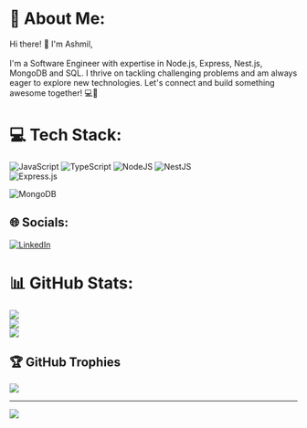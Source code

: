 # 💫 About Me:
Hi there! 👋 I'm Ashmil,<br><br>I'm a Software Engineer with expertise in Node.js, Express, Nest.js, MongoDB and SQL. I thrive on tackling challenging problems and am always eager to explore new technologies. Let's connect and build something awesome together! 💻🚀

# 💻 Tech Stack:
![JavaScript](https://img.shields.io/badge/javascript-%23323330.svg?style=for-the-badge&logo=javascript&logoColor=%23F7DF1E) 
![TypeScript](https://img.shields.io/badge/typescript-%23007ACC.svg?style=for-the-badge&logo=typescript&logoColor=white) 
![NodeJS](https://img.shields.io/badge/node.js-6DA55F?style=for-the-badge&logo=node.js&logoColor=white) 
![NestJS](https://img.shields.io/badge/nestjs-%23E0234E.svg?style=for-the-badge&logo=nestjs&logoColor=white)  
![Express.js](https://img.shields.io/badge/express.js-%23404d59.svg?style=for-the-badge&logo=express&logoColor=%2361DAFB) 
<!--![MySQL](https://img.shields.io/badge/mysql-4479A1.svg?style=for-the-badge&logo=mysql&logoColor=white) -->
<!--![SQLite](https://img.shields.io/badge/sqlite-%2307405e.svg?style=for-the-badge&logo=sqlite&logoColor=white) -->
![MongoDB](https://img.shields.io/badge/MongoDB-%234ea94b.svg?style=for-the-badge&logo=mongodb&logoColor=white) 
<!--![Firebase](https://img.shields.io/badge/firebase-%23039BE5.svg?style=for-the-badge&logo=firebase) -->
<!--![ElasticSearch](https://img.shields.io/badge/-ElasticSearch-005571?style=for-the-badge&logo=elasticsearch) -->
<!--![Apache Kafka](https://img.shields.io/badge/Apache%20Kafka-000?style=for-the-badge&logo=apachekafka)-->

## 🌐 Socials:
<!--[![Instagram](https://img.shields.io/badge/Instagram-%23E4405F.svg?logo=Instagram&logoColor=white)](https://instagram.com/https://www.instagram.com/nithinrajs_/)-->
[![LinkedIn](https://img.shields.io/badge/LinkedIn-%230077B5.svg?logo=linkedin&logoColor=white)](www.linkedin.com/in/ashmila)
<!--[![X](https://img.shields.io/badge/X-black.svg?logo=X&logoColor=white)](https://x.com/https://twitter.com/Kaa_dan)-->


# 📊 GitHub Stats:
![](https://github-readme-stats.vercel.app/api?username=ashmil19&theme=merko&hide_border=true&include_all_commits=false&count_private=false)<br/>
![](https://github-readme-streak-stats.herokuapp.com/?user=ashmil19&theme=merko&hide_border=true)<br/>
![](https://github-readme-stats.vercel.app/api/top-langs/?username=ashmil19&theme=merko&hide_border=true&include_all_commits=false&count_private=false&layout=compact)

## 🏆 GitHub Trophies
![](https://github-profile-trophy.vercel.app/?username=ashmil19&theme=radical&no-frame=true&no-bg=true&margin-w=4)

---
[![](https://visitcount.itsvg.in/api?id=ashmil19n&icon=0&color=0)](https://visitcount.itsvg.in)

<!-- Proudly created with GPRM ( https://gprm.itsvg.in ) -->
